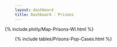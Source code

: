 ```yaml
---
layout: dashboard
title: Dashboard - Prisons
---
```


<div style="max-width: 48rem; margin-left: -2rem; margin-right: -2rem">
  {% include plotly/Map-Prisons-WI.html %}
</div>

{% include tables/Prisons-Pop-Cases.html %}
